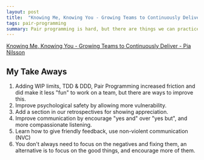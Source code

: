 ```yaml
---
layout: post
title:  "Knowing Me, Knowing You - Growing Teams to Continuously Deliver"
tags: pair-programming
summary: Pair programming is hard, but there are things we can practice to make it easier.
---
```


[Knowing Me, Knowing You - Growing Teams to Continuously Deliver - Pia Nilsson](https://www.youtube.com/watch?v=S92vVAEofes)

## My Take Aways

1. Adding WIP limits, TDD & DDD, Pair Programming increased friction and did make it less "fun" to work on a team, but there are ways to improve this.
2. Improve psychological safety by allowing more vulnerability.
3. Add a section in our retrospectives for showing appreciation.
4. Improve communication by encourage "yes and" over "yes but", and more compassionate listening.
5. Learn how to give friendly feedback, use non-violent communication (NVC)
6. You don't always need to focus on the negatives and fixing them, an alternative is to focus on the good things, and encourage more of them.
